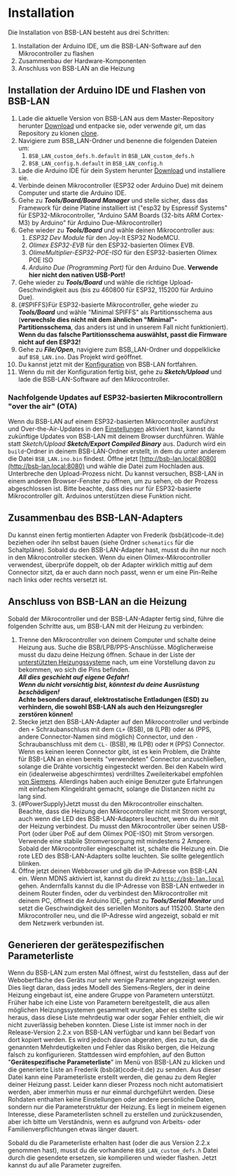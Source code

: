 # Installation

Die Installation von BSB-LAN besteht aus drei Schritten:

1. Installation der Arduino IDE, um die BSB-LAN-Software auf den Mikrocontroller zu flashen
2. Zusammenbau der Hardware-Komponenten
3. Anschluss von BSB-LAN an die Heizung

## Installation der Arduino IDE und Flashen von BSB-LAN

1. Lade die aktuelle Version von BSB-LAN aus dem Master-Repository herunter [Download](https://github.com/fredlcore/BSB-LAN/archive/refs/heads/master.zip) und entpacke sie, oder verwende *git*, um das Repository zu klonen [clone](https://github.com/fredlcore/BSB-LAN.git).
2. Navigiere zum BSB_LAN-Ordner und benenne die folgenden Dateien um:
    1. `BSB_LAN_custom_defs.h.default` in `BSB_LAN_custom_defs.h`
    2. `BSB_LAN_config.h.default` in `BSB_LAN_config.h`
3. Lade die Arduino IDE für dein System herunter [Download](https://www.arduino.cc/en/software) und installiere sie.
4. Verbinde deinen Mikrocontroller (ESP32 oder Arduino Due) mit deinem Computer und starte die Arduino IDE.
5. Gehe zu ***Tools/Board/Board Manager*** und stelle sicher, dass das Framework für deine Platine installiert ist ("esp32 by Espressif Systems" für ESP32-Mikrocontroller, "Arduino SAM Boards (32-bits ARM Cortex-M3) by Arduino" für Arduino Due-Mikrocontroller)
6. Gehe wieder zu ***Tools/Board*** und wähle deinen Mikrocontroller aus:
    1. *ESP32 Dev Module* für den Joy-It ESP32 NodeMCU.
    2. *Olimex ESP32-EVB* für den ESP32-basierten Olimex EVB.
    3. *OlimeMultiplier-ESP32-POE-ISO* für den ESP32-basierten Olimex POE ISO
    4. *Arduino Due (Programming Port)* für den Arduino Due. **Verwende hier nicht den nativen USB-Port!**
7. Gehe wieder zu ***Tools/Board*** und wähle die richtige Upload-Geschwindigkeit aus (bis zu 460800 für ESP32, 115200 für Arduino Due).
8. [](){#SPIFFS}Für ESP32-basierte Mikrocontroller, gehe wieder zu ***Tools/Board*** und wähle "Minimal SPIFFS" als Partitionsschema aus (**verwechsle dies nicht mit dem ähnlichen "Minimal"-Partitionsschema**, das anders ist und in unserem Fall nicht funktioniert). **Wenn du das falsche Partitionsschema auswählst, passt die Firmware nicht auf den ESP32!**
9. Gehe zu ***File/Open***, navigiere zum BSB_LAN-Ordner und doppelklicke auf `BSB_LAN.ino`. Das Projekt wird geöffnet.
10. Du kannst jetzt mit der [Konfiguration](configure.md) von BSB-LAN fortfahren.
11. Wenn du mit der Konfiguration fertig bist, gehe zu ***Sketch/Upload*** und lade die BSB-LAN-Software auf den Mikrocontroller.

### Nachfolgende Updates auf ESP32-basierten Mikrocontrollern "over the air" (OTA)

Wenn du BSB-LAN auf einem ESP32-basierten Mikrocontroller ausführst und Over-the-Air-Updates in den [Einstellungen](configure.md) aktiviert hast, kannst du zukünftige Updates von BSB-LAN mit deinem Browser durchführen. Wähle statt *Sketch/Upload* ***Sketch/Export Compiled Binary*** aus. Dadurch wird ein `build`-Ordner in deinem BSB-LAN-Ordner erstellt, in dem du unter anderem die Datei `BSB_LAN.ino.bin` findest. Öffne jetzt [http://bsb-lan.local:8080](http://bsb-lan.local:8080) und wähle die Datei zum Hochladen aus. Unterbreche den Upload-Prozess nicht. Du kannst versuchen, BSB-LAN in einem anderen Browser-Fenster zu öffnen, um zu sehen, ob der Prozess abgeschlossen ist.
Bitte beachte, dass dies nur für ESP32-basierte Mikrocontroller gilt. Arduinos unterstützen diese Funktion nicht.

## Zusammenbau des BSB-LAN-Adapters

Du kannst einen fertig montierten Adapter von Frederik (bsb(ät)code-it.de) beziehen oder ihn selbst bauen (siehe Ordner `schematics` für die Schaltpläne). Sobald du den BSB-LAN-Adapter hast, musst du ihn nur noch in den Mikrocontroller stecken. Wenn du einen Olimex-Mikrocontroller verwendest, überprüfe doppelt, ob der Adapter wirklich mittig auf dem Connector sitzt, da er auch dann noch passt, wenn er um eine Pin-Reihe nach links oder rechts versetzt ist.

## Anschluss von BSB-LAN an die Heizung

Sobald der Mikrocontroller und der BSB-LAN-Adapter fertig sind, führe die folgenden Schritte aus, um BSB-LAN mit der Heizung zu verbinden:

1. Trenne den Mikrocontroller von deinem Computer und schalte deine Heizung aus. Suche die BSB/LPB/PPS-Anschlüsse. Möglicherweise musst du dazu deine Heizung öffnen. Schaue in der Liste der [unterstützten Heizungssysteme](supported_heating_systems.md) nach, um eine Vorstellung davon zu bekommen, wo sich die Pins befinden.<br>***All dies geschieht auf eigene Gefahr!***<br>***Wenn du nicht vorsichtig bist, könntest du deine Ausrüstung beschädigen!***<br>**Achte besonders darauf, elektrostatische Entladungen (ESD) zu verhindern, die sowohl BSB-LAN als auch den Heizungsregler zerstören können!**
2. Stecke jetzt den BSB-LAN-Adapter auf den Mikrocontroller und verbinde den `+` Schraubanschluss mit dem `CL+` (BSB), `DB` (LPB) oder `A6` (PPS, andere Connector-Namen sind möglich) Connector, und den `-` Schraubanschluss mit dem `CL-` (BSB), `MB` (LPB) oder `M` (PPS) Connector. Wenn es keinen leeren Connector gibt, ist es kein Problem, die Drähte für BSB-LAN an einen bereits "verwendeten" Connector anzuschließen, solange die Drähte vorsichtig eingesteckt werden. Bei den Kabeln wird ein (idealerweise abgeschirmtes) verdrilltes Zweileiterkabel empfohlen [von Siemens](https://sid.siemens.com/v/u/20140). Allerdings haben auch einige Benutzer gute Erfahrungen mit einfachem Klingeldraht gemacht, solange die Distanzen nicht zu lang sind.
3. [](){#PowerSupply}Jetzt musst du den Mikrocontroller einschalten. Beachte, dass die Heizung den Mikrocontroller nicht mit Strom versorgt, auch wenn die LED des BSB-LAN-Adapters leuchtet, wenn du ihn mit der Heizung verbindest. Du musst den Mikrocontroller über seinen USB-Port (oder über PoE auf dem Olimex POE-ISO) mit Strom versorgen. Verwende eine stabile Stromversorgung mit mindestens 2 Ampere. Sobald der Mikrocontroller eingeschaltet ist, schalte die Heizung ein. Die rote LED des BSB-LAN-Adapters sollte leuchten. Sie sollte gelegentlich blinken.
4. Öffne jetzt deinen Webbrowser und gib die IP-Adresse von BSB-LAN ein. Wenn MDNS aktiviert ist, kannst du direkt zu [`http://bsb-lan.local`](http://bsb-lan.local) gehen. Andernfalls kannst du die IP-Adresse von BSB-LAN entweder in deinem Router finden, oder du verbindest den Mikrocontroller mit deinem PC, öffnest die Arduino IDE, gehst zu ***Tools/Serial Monitor*** und setzt die Geschwindigkeit des seriellen Monitors auf 115200. Starte den Mikrocontroller neu, und die IP-Adresse wird angezeigt, sobald er mit dem Netzwerk verbunden ist.

## Generieren der gerätespezifischen Parameterliste

Wenn du BSB-LAN zum ersten Mal öffnest, wirst du feststellen, dass auf der Weboberfläche des Geräts nur sehr wenige Parameter angezeigt werden. Dies liegt daran, dass jedes Modell des Siemens-Reglers, der in deine Heizung eingebaut ist, eine andere Gruppe von Parametern unterstützt. Früher habe ich eine Liste von Parametern bereitgestellt, die aus allen möglichen Heizungssystemen gesammelt wurden, aber es stellte sich heraus, dass diese Liste mehrdeutig war oder sogar Fehler enthielt, die wir nicht zuverlässig beheben konnten. Diese Liste ist immer noch in der Release-Version 2.2.x von BSB-LAN verfügbar und kann bei Bedarf von dort kopiert werden.
Es wird jedoch davon abgeraten, dies zu tun, da die genannten Mehrdeutigkeiten und Fehler das Risiko bergen, die Heizung falsch zu konfigurieren. Stattdessen wird empfohlen, auf den Button "**Gerätespezifische Parameterliste**" im Menü von BSB-LAN zu klicken und die generierte Liste an Frederik (bsb(ät)code-it.de) zu senden. Aus dieser Datei kann eine Parameterliste erstellt werden, die genau zu dem Regler deiner Heizung passt. Leider kann dieser Prozess noch nicht automatisiert werden, aber immerhin muss er nur einmal durchgeführt werden. Diese Rohdaten enthalten keine Einstellungen oder andere persönliche Daten, sondern nur die Parameterstruktur der Heizung.
Es liegt in meinem eigenen Interesse, diese Parameterlisten schnell zu erstellen und zurückzusenden, aber ich bitte um Verständnis, wenn es aufgrund von Arbeits- oder Familienverpflichtungen etwas länger dauert.

Sobald du die Parameterliste erhalten hast (oder die aus Version 2.2.x genommen hast), musst du die vorhandene `BSB_LAN_custom_defs.h` Datei durch die gesendete ersetzen, sie kompilieren und wieder flashen. Jetzt kannst du auf alle Parameter zugreifen.
